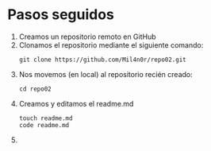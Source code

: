 # Pasos seguidos
1. Creamos un repositorio remoto en GitHub
2. Clonamos el repositorio mediante el siguiente comando:
    ```
    git clone https://github.com/Mil4n0r/repo02.git
    ```
3. Nos movemos (en local) al repositorio recién creado:
    ```
    cd repo02
    ```
4. Creamos y editamos el readme.md
    ```
    touch readme.md
    code readme.md
    ```
5. 